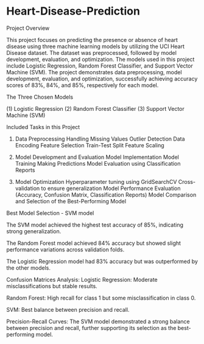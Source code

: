 # Heart-Disease-Prediction
Project Overview

This project focuses on predicting the presence or absence of heart disease using three machine learning models by utilizing the UCI Heart Disease dataset. The dataset was preprocessed, followed by model development, evaluation, and optimization. The models used in this project include Logistic Regression, Random Forest Classifier, and Support Vector Machine (SVM). The project demonstrates data preprocessing, model development, evaluation, and optimization, successfully achieving accuracy scores of 83%, 84%, and 85%, respectively for each model.


The Three Chosen Models

(1) Logistic Regression
(2) Random Forest Classifier
(3) Support Vector Machine (SVM)


Included Tasks in this Project

1. Data Preprocessing
Handling Missing Values
Outlier Detection
Data Encoding
Feature Selection
Train-Test Split
Feature Scaling

2. Model Development and Evaluation
Model Implementation
Model Training
Making Predictions
Model Evaluation using Classification Reports

3. Model Optimization
Hyperparameter tuning using GridSearchCV
Cross-validation to ensure generalization
Model Performance Evaluation (Accuracy, Confusion Matrix, Classification Reports)
Model Comparison and Selection of the Best-Performing Model

Best Model Selection - SVM model

The SVM model achieved the highest test accuracy of 85%, indicating strong generalization.

The Random Forest model achieved 84% accuracy but showed slight performance variations across validation folds.

The Logistic Regression model had 83% accuracy but was outperformed by the other models.

Confusion Matrices Analysis:
Logistic Regression: Moderate misclassifications but stable results.

Random Forest: High recall for class 1 but some misclassification in class 0.

SVM: Best balance between precision and recall.

Precision-Recall Curves: The SVM model demonstrated a strong balance between precision and recall, further supporting its selection as the best-performing model.

